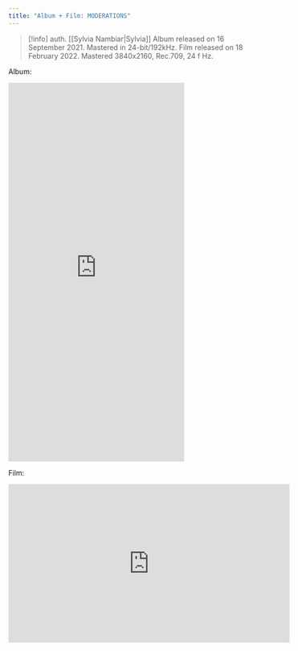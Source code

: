 ```yaml
---
title: "Album + Film: MODERATIONS"
---
```

>[!info]
>auth. [[Sylvia Nambiar|Sylvia]]
> Album released on 16 September 2021. Mastered in 24-bit/192kHz.
> Film released on 18 February 2022. Mastered 3840x2160, Rec.709, 24 f Hz.

Album:
<iframe style="border: 0; width: 350px; height: 753px;" src="https://bandcamp.com/EmbeddedPlayer/album=2356628396/size=large/bgcol=ffffff/linkcol=f171a2/transparent=true/" seamless>
<a href="https://sylvussy.bandcamp.com/album/moderations">MODERATIONS by Übertragung</a>
Film:
</iframe>


Film:
<iframe width="560" height="315" src="https://www.youtube-nocookie.com/embed/S1WKj3oOJg4?si=t4QCd0jaccN_Ea99" title="YouTube video player" frameborder="0" allow="accelerometer; autoplay; clipboard-write; encrypted-media; gyroscope; picture-in-picture; web-share" referrerpolicy="strict-origin-when-cross-origin" allowfullscreen></iframe>
